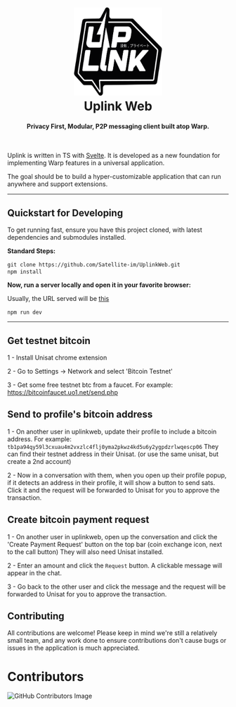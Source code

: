 <h1 align="center">
  <img src="docs/images/logo.png" width=200 height=200/><br>
  Uplink Web
</h1>

<h4 align="center">Privacy First, Modular, P2P messaging client built atop Warp.</h4>

<br/>

Uplink is written in TS with [Svelte](https://svelte.dev/). It is developed as a new foundation for implementing Warp features in a universal application.

The goal should be to build a hyper-customizable application that can run anywhere and support extensions.

---

## Quickstart for Developing

To get running fast, ensure you have this project cloned, with latest dependencies and submodules installed.

**Standard Steps:**

```
git clone https://github.com/Satellite-im/UplinkWeb.git
npm install
```

**Now, run a server locally and open it in your favorite browser:**

Usually, the URL served will be [this](http://localhost:5173/)

```
npm run dev
```

---

## Get testnet bitcoin

1 - Install Unisat chrome extension

2 - Go to Settings -> Network and select 'Bitcoin Testnet'

3 - Get some free testnet btc from a faucet. For example: https://bitcoinfaucet.uo1.net/send.php

## Send to profile's bitcoin address

1 - On another user in uplinkweb, update their profile to include a bitcoin address. For example: `tb1pa94qy59l3cxuau4m2vxzlc4flj0yma2pkwz4kd5u6y2ygpdzrlwqescp06` They can find their testnet address in their Unisat. (or use the same unisat, but create a 2nd account)

2 - Now in a conversation with them, when you open up their profile popup, if it detects an address in their profile, it will show a button to send sats. Click it and the request will be forwarded to Unisat for you to approve the transaction.

## Create bitcoin payment request

1 - On another user in uplinkweb, open up the conversation and click the 'Create Payment Request' button on the top bar (coin exchange icon, next to the call button) They will also need Unisat installed.

2 - Enter an amount and click the `Request` button. A clickable message will appear in the chat.

3 - Go back to the other user and click the message and the request will be forwarded to Unisat for you to approve the transaction.

## Contributing

All contributions are welcome! Please keep in mind we're still a relatively small team, and any work done to ensure contributions don't cause bugs or issues in the application is much appreciated.

# Contributors

![GitHub Contributors Image](https://contrib.rocks/image?repo=Satellite-im/UplinkWeb)

